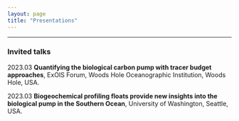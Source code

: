 ```yaml
---
layout: page
title: "Presentations"
---
```


---

### Invited talks

2023.03 **Quantifying the biological carbon pump with tracer budget approaches**, ExOIS Forum, Woods Hole Oceanographic Institution, Woods Hole, USA.

2023.03 **Biogeochemical profiling floats provide new insights into the biological pump in the Southern Ocean**, University of Washington, Seattle, USA.
